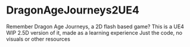 # DragonAgeJourneys2UE4

Remember Dragon Age Journeys, a 2D flash based game?
This is a UE4 WIP 2.5D version of it, made as a learning experience
Just the code, no visuals or other resources

